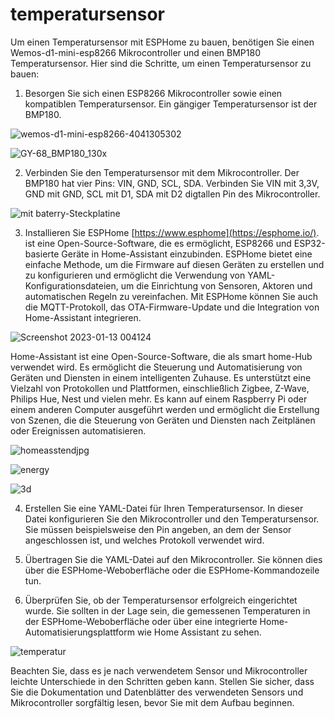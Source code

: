 # temperatursensor
Um einen Temperatursensor mit ESPHome zu bauen,
benötigen Sie einen Wemos-d1-mini-esp8266 Mikrocontroller und einen BMP180 Temperatursensor.
Hier sind die Schritte, um einen Temperatursensor zu bauen:

1. Besorgen Sie sich einen ESP8266 Mikrocontroller sowie einen kompatiblen Temperatursensor. Ein gängiger Temperatursensor ist der BMP180.

![wemos-d1-mini-esp8266-4041305302](https://user-images.githubusercontent.com/99229976/212190994-6b7ca951-23d7-43ba-93cf-5314f3266812.jpg)

![GY-68_BMP180_130x](https://user-images.githubusercontent.com/99229976/212204934-e10046c8-d9d1-48da-9759-44fa759ab3a5.jpg)

2. Verbinden Sie den Temperatursensor mit dem Mikrocontroller. Der BMP180 hat vier Pins: VIN, GND, SCL, SDA. Verbinden Sie VIN mit 3,3V, GND mit GND, SCL mit D1, SDA mit D2 digtallen Pin des Mikrocontroller.

![mit baterry-Steckplatine](https://user-images.githubusercontent.com/99229976/212208127-2150147d-a407-48f9-8c90-6280cf008982.jpg)

3. Installieren Sie ESPHome [https://www.esphome](https://esphome.io/). ist eine Open-Source-Software, die es ermöglicht, ESP8266 und ESP32-basierte Geräte in Home-Assistant einzubinden. ESPHome bietet eine einfache Methode, um die Firmware auf diesen Geräten zu erstellen und zu konfigurieren und ermöglicht die Verwendung von YAML-Konfigurationsdateien, um die Einrichtung von Sensoren, Aktoren und automatischen Regeln zu vereinfachen. Mit ESPHome können Sie auch die MQTT-Protokoll, das OTA-Firmware-Update und die Integration von Home-Assistant integrieren.

![Screenshot 2023-01-13 004124](https://user-images.githubusercontent.com/99229976/212204420-26be2957-c39e-4a89-ba95-e7c3fa886c61.jpg)

Home-Assistant ist eine Open-Source-Software, die als smart home-Hub verwendet wird. Es ermöglicht die Steuerung und Automatisierung von Geräten und Diensten in einem intelligenten Zuhause. Es unterstützt eine Vielzahl von Protokollen und Plattformen, einschließlich Zigbee, Z-Wave, Philips Hue, Nest und vielen mehr. Es kann auf einem Raspberry Pi oder einem anderen Computer ausgeführt werden und ermöglicht die Erstellung von Szenen, die die Steuerung von Geräten und Diensten nach Zeitplänen oder Ereignissen automatisieren.

![homeasstendjpg](https://user-images.githubusercontent.com/99229976/212205370-af1be8b6-884e-40aa-9f20-8709b1283d2d.jpg)

![energy](https://user-images.githubusercontent.com/99229976/212205525-bb45ed86-fe0d-48b6-a44f-693175bbce19.jpg)

![3d](https://user-images.githubusercontent.com/99229976/212207432-fa5be4e5-329c-4aa2-9ddf-2403cace3e53.jpg)

4. Erstellen Sie eine YAML-Datei für Ihren Temperatursensor. In dieser Datei konfigurieren Sie den Mikrocontroller und den Temperatursensor. Sie müssen beispielsweise den Pin angeben, an dem der Sensor angeschlossen ist, und welches Protokoll verwendet wird.

5. Übertragen Sie die YAML-Datei auf den Mikrocontroller. Sie können dies über die ESPHome-Weboberfläche oder die ESPHome-Kommandozeile tun.      

6. Überprüfen Sie, ob der Temperatursensor erfolgreich eingerichtet wurde. Sie sollten in der Lage sein, die gemessenen Temperaturen in der ESPHome-Weboberfläche oder über eine integrierte Home-Automatisierungsplattform wie Home Assistant zu sehen.

![temperatur](https://user-images.githubusercontent.com/99229976/212207816-f2074677-9ffb-4ebf-8108-10bfa9c7bea8.jpg)

Beachten Sie, dass es je nach verwendetem Sensor und Mikrocontroller leichte Unterschiede in den Schritten geben kann. Stellen Sie sicher, dass Sie die Dokumentation und Datenblätter des verwendeten Sensors und Mikrocontroller sorgfältig lesen, bevor Sie mit dem Aufbau beginnen.
